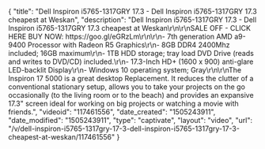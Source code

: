 {
    "title": "Dell Inspiron i5765-1317GRY 17.3 - Dell Inspiron i5765-1317GRY 17.3 cheapest at Weskan",
    "description": "Dell Inspiron i5765-1317GRY 17.3 - Dell Inspiron i5765-1317GRY 17.3 cheapest at Weskan\r\n\r\nSALE OFF - CLICK HERE BUY NOW: https:\/\/goo.gl\/eGRzLm\r\n\r\n- 7th generation AMD a9-9400 Processor with Radeon R5 Graphics\r\n- 8GB DDR4 2400Mhz included; 16GB maximum\r\n- 1TB HDD storage; tray load DVD Drive (reads and writes to DVD\/CD) included.\r\n- 17.3-Inch HD+ (1600 x 900) anti-glare LED-backlit Display\r\n- Windows 10 operating system; Gray\r\n\r\nThe Inspiron 17 5000 is a great desktop Replacement. It reduces the clutter of a conventional stationary setup, allows you to take your projects on the go occasionally (to the living room or to the beach) and provides an expansive 17.3&quot; screen ideal for working on big projects or watching a movie with friends.",
    "videoid": "117461556",
    "date_created": "1505243911",
    "date_modified": "1505243911",
    "type": "captivate",
    "layout": "video",
    "url": "\/v\/dell-inspiron-i5765-1317gry-17-3-dell-inspiron-i5765-1317gry-17-3-cheapest-at-weskan\/117461556"
}